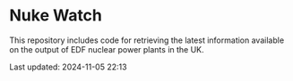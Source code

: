 # Nuke Watch

This repository includes code for retrieving the latest information available on the output of EDF nuclear power plants in the UK.

Last updated: 2024-11-05 22:13